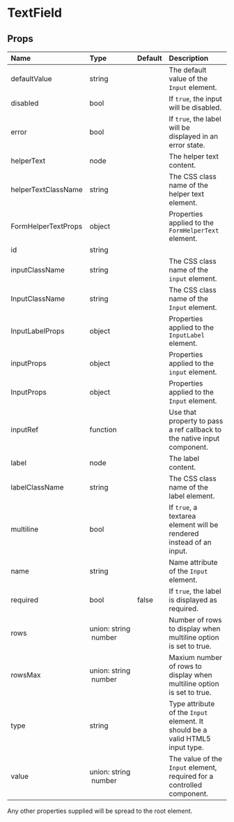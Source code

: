 # TextField



## Props
| Name | Type | Default | Description |
|:-----|:-----|:--------|:------------|
| defaultValue | string |  | The default value of the `Input` element. |
| disabled | bool |  | If `true`, the input will be disabled. |
| error | bool |  | If `true`, the label will be displayed in an error state. |
| helperText | node |  | The helper text content. |
| helperTextClassName | string |  | The CSS class name of the helper text element. |
| FormHelperTextProps | object |  | Properties applied to the `FormHelperText` element. |
| id | string |  |  |
| inputClassName | string |  | The CSS class name of the `input` element. |
| InputClassName | string |  | The CSS class name of the `Input` element. |
| InputLabelProps | object |  | Properties applied to the `InputLabel` element. |
| inputProps | object |  | Properties applied to the `input` element. |
| InputProps | object |  | Properties applied to the `Input` element. |
| inputRef | function |  | Use that property to pass a ref callback to the native input component. |
| label | node |  | The label content. |
| labelClassName | string |  | The CSS class name of the label element. |
| multiline | bool |  | If `true`, a textarea element will be rendered instead of an input. |
| name | string |  | Name attribute of the `Input` element. |
| required | bool | false | If `true`, the label is displayed as required. |
| rows | union:&nbsp;string<br>&nbsp;number<br> |  | Number of rows to display when multiline option is set to true. |
| rowsMax | union:&nbsp;string<br>&nbsp;number<br> |  | Maxium number of rows to display when multiline option is set to true. |
| type | string |  | Type attribute of the `Input` element. It should be a valid HTML5 input type. |
| value | union:&nbsp;string<br>&nbsp;number<br> |  | The value of the `Input` element, required for a controlled component. |

Any other properties supplied will be spread to the root element.

